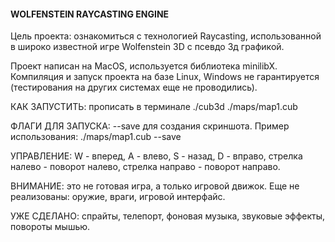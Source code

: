 #### WOLFENSTEIN RAYCASTING ENGINE ####
Цель проекта: ознакомиться с технологией Raycasting, использованной в широко известной игре Wolfenstein 3D с псевдо 3д графикой. 

Проект написан на MacOS, используется библиотека minilibX. Компиляция и запуск проекта на базе Linux, Windows не гарантируется (тестирования на других системах еще не проводились).

КАК ЗАПУСТИТЬ: прописать в терминале ./cub3d ./maps/map1.cub

ФЛАГИ ДЛЯ ЗАПУСКА: --save для создания скриншота. Пример использования: ./maps/map1.cub --save

УПРАВЛЕНИЕ: W - вперед,  А - влево, S - назад, D - вправо, стрелка налево - поворот налево, стрелка направо - поворот направо.

ВНИМАНИЕ: это не готовая игра, а только игровой движок. Еще не реализованы: оружие, враги, игровой интерфайс.

УЖЕ СДЕЛАНО: спрайты, телепорт, фоновая музыка, звуковые эффекты, повороты мышью.
